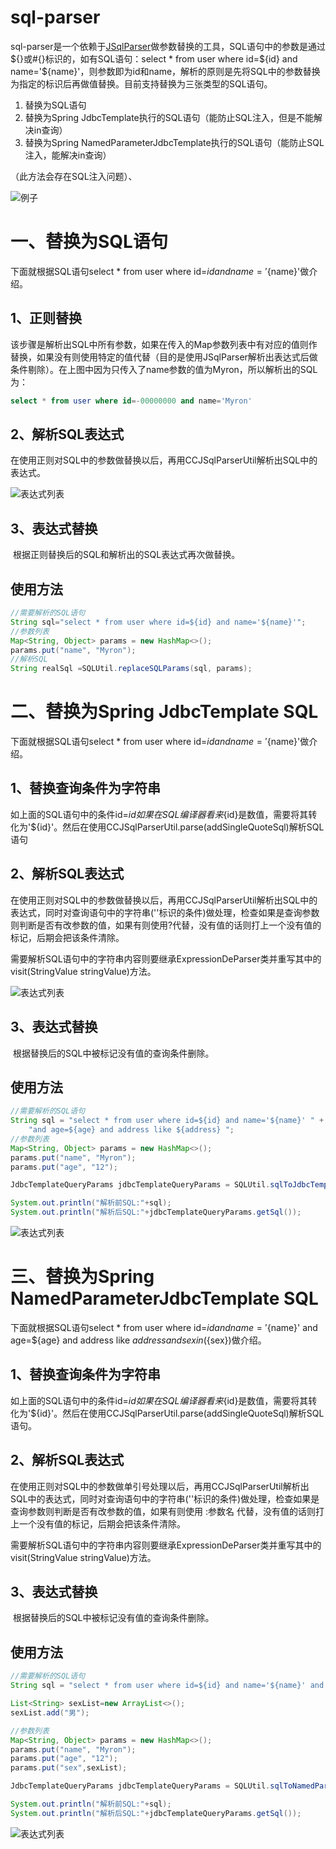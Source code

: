 # sql-parser

sql-parser是一个依赖于[JSqlParser](https://github.com/JSQLParser/JSqlParser)做参数替换的工具，SQL语句中的参数是通过${}或#{}标识的，如有SQL语句：select * from user where id=${id} and name='${name}'，则参数即为id和name，解析的原则是先将SQL中的参数替换为指定的标识后再做值替换。目前支持替换为三张类型的SQL语句。

1. 替换为SQL语句
2. 替换为Spring JdbcTemplate执行的SQL语句（能防止SQL注入，但是不能解决in查询）
3. 替换为Spring NamedParameterJdbcTemplate执行的SQL语句（能防止SQL注入，能解决in查询）



（此方法会存在SQL注入问题）、



![例子](https://raw.githubusercontent.com/myjgithubdl/sql-parser/master/docs/assets/imgs/image1.png)





# 一、替换为SQL语句

下面就根据SQL语句select * from user where id=${id} and name='${name}'做介绍。

## 1、正则替换

​	该步骤是解析出SQL中所有参数，如果在传入的Map参数列表中有对应的值则作替换，如果没有则使用特定的值代替（目的是使用JSqlParser解析出表达式后做条件剔除）。在上图中因为只传入了name参数的值为Myron，所以解析出的SQL为：

```sql
select * from user where id=-00000000 and name='Myron'
```



## 2、解析SQL表达式

​	在使用正则对SQL中的参数做替换以后，再用CCJSqlParserUtil解析出SQL中的表达式。

![表达式列表](https://raw.githubusercontent.com/myjgithubdl/sql-parser/master/docs/assets/imgs/expression-list.png)

## 3、表达式替换

​	根据正则替换后的SQL和解析出的SQL表达式再次做替换。



## 使用方法



```java
//需要解析的SQL语句
String sql="select * from user where id=${id} and name='${name}'";
//参数列表
Map<String, Object> params = new HashMap<>();
params.put("name", "Myron");
//解析SQL
String realSql =SQLUtil.replaceSQLParams(sql, params);
```



# 二、替换为Spring JdbcTemplate SQL

下面就根据SQL语句select * from user where id=${id} and name='${name}'做介绍。

## 1、替换查询条件为字符串

如上面的SQL语句中的条件id=${id} 如果在SQL编译器看来${id}是数值，需要将其转化为'${id}'。然后在使用CCJSqlParserUtil.parse(addSingleQuoteSql)解析SQL语句

## 2、解析SQL表达式

​	在使用正则对SQL中的参数做替换以后，再用CCJSqlParserUtil解析出SQL中的表达式，同时对查询语句中的字符串(''标识的条件)做处理，检查如果是查询参数则判断是否有改参数的值，如果有则使用?代替，没有值的话则打上一个没有值的标记，后期会把该条件清除。

​	需要解析SQL语句中的字符串内容则要继承ExpressionDeParser类并重写其中的visit(StringValue stringValue)方法。

![表达式列表](https://raw.githubusercontent.com/myjgithubdl/sql-parser/master/docs/assets/imgs/extend-ExpressionDeParser.png)

## 3、表达式替换

​	根据替换后的SQL中被标记没有值的查询条件删除。



## 使用方法	

```java
//需要解析的SQL语句
String sql = "select * from user where id=${id} and name='${name}' " +
    "and age=${age} and address like ${address} ";
//参数列表
Map<String, Object> params = new HashMap<>();
params.put("name", "Myron");
params.put("age", "12");

JdbcTemplateQueryParams jdbcTemplateQueryParams = SQLUtil.sqlToJdbcTemplateQuery(sql, params);

System.out.println("解析前SQL:"+sql);
System.out.println("解析后SQL:"+jdbcTemplateQueryParams.getSql());
```



![表达式列表](https://raw.githubusercontent.com/myjgithubdl/sql-parser/master/docs/assets/imgs/extend-ExpressionDeParser-result.png)



# 三、替换为Spring NamedParameterJdbcTemplate SQL

下面就根据SQL语句select * from user where id=${id} and name='${name}' and age=${age} and address like ${address} and sex in (${sex})做介绍。

## 1、替换查询条件为字符串

如上面的SQL语句中的条件id=${id} 如果在SQL编译器看来${id}是数值，需要将其转化为'${id}'。然后在使用CCJSqlParserUtil.parse(addSingleQuoteSql)解析SQL语句。

## 2、解析SQL表达式

​	在使用正则对SQL中的参数做单引号处理以后，再用CCJSqlParserUtil解析出SQL中的表达式，同时对查询语句中的字符串(''标识的条件)做处理，检查如果是查询参数则判断是否有改参数的值，如果有则使用 :参数名 代替，没有值的话则打上一个没有值的标记，后期会把该条件清除。

​	需要解析SQL语句中的字符串内容则要继承ExpressionDeParser类并重写其中的visit(StringValue stringValue)方法。

## 3、表达式替换

​	根据替换后的SQL中被标记没有值的查询条件删除。



## 使用方法	

```java
//需要解析的SQL语句
String sql = "select * from user where id=${id} and name='${name}' and age=${age} and address like ${address} and sex in (${sex}) ";

List<String> sexList=new ArrayList<>();
sexList.add("男");

//参数列表
Map<String, Object> params = new HashMap<>();
params.put("name", "Myron");
params.put("age", "12");
params.put("sex",sexList);

JdbcTemplateQueryParams jdbcTemplateQueryParams = SQLUtil.sqlToNamedParameterJdbcTemplateQuery(sql, params);

System.out.println("解析前SQL:"+sql);
System.out.println("解析后SQL:"+jdbcTemplateQueryParams.getSql());
```

![表达式列表](https://raw.githubusercontent.com/myjgithubdl/sql-parser/master/docs/assets/imgs/extend-ExpressionDeParser2.png)